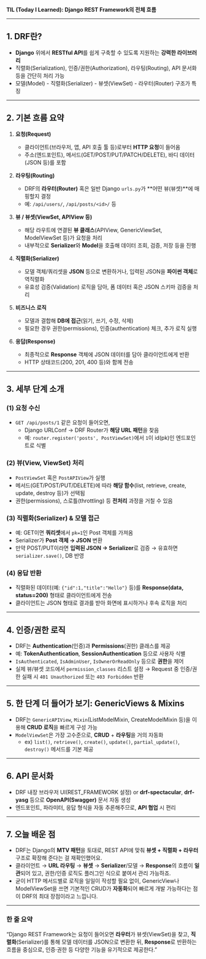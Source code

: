 **TIL (Today I Learned): Django REST Framework의 전체 흐름**

---

## 1. DRF란?
- **Django** 위에서 **RESTful API**를 쉽게 구축할 수 있도록 지원하는 **강력한 라이브러리**  
- 직렬화(Serialization), 인증/권한(Authorization), 라우팅(Routing), API 문서화 등을 간단히 처리 가능  
- 모델(Model) - 직렬화(Serializer) - 뷰셋(ViewSet) - 라우터(Router) 구조가 특징

---

## 2. 기본 흐름 요약
1. **요청(Request)**  
   - 클라이언트(브라우저, 앱, API 호출 툴 등)로부터 **HTTP 요청**이 들어옴  
   - 주소(엔드포인트), 메서드(GET/POST/PUT/PATCH/DELETE), 바디 데이터(JSON 등)를 포함

2. **라우팅(Routing)**  
   - DRF의 **라우터(Router)** 혹은 일반 Django `urls.py`가 **어떤 뷰(뷰셋)**에 매핑할지 결정  
   - 예: `/api/users/`, `/api/posts/<id>/` 등

3. **뷰 / 뷰셋(ViewSet, APIView 등)**  
   - 해당 라우트에 연결된 **뷰 클래스**(APIView, GenericViewSet, ModelViewSet 등)가 요청을 처리  
   - 내부적으로 **Serializer**와 **Model**을 호출해 데이터 조회, 검증, 저장 등을 진행

4. **직렬화(Serializer)**  
   - 모델 객체/쿼리셋을 **JSON** 등으로 변환하거나, 입력된 JSON을 **파이썬 객체**로 역직렬화  
   - 유효성 검증(Validation) 로직을 담아, 폼 데이터 혹은 JSON 스키마 검증을 처리

5. **비즈니스 로직**  
   - 모델과 결합해 **DB에 접근**(읽기, 쓰기, 수정, 삭제)  
   - 필요한 경우 권한(permissions), 인증(authentication) 체크, 추가 로직 실행

6. **응답(Response)**  
   - 최종적으로 **Response** 객체에 JSON 데이터를 담아 클라이언트에게 반환  
   - HTTP 상태코드(200, 201, 400 등)와 함께 전송

---

## 3. 세부 단계 소개

### (1) 요청 수신
- `GET /api/posts/1` 같은 요청이 들어오면,
  - Django URLConf → DRF Router가 **해당 URL 패턴**을 찾음  
  - 예: `router.register('posts', PostViewSet)`에서 `1`이 id(pk)인 엔드포인트로 식별

### (2) 뷰(View, ViewSet) 처리
- `PostViewSet` 혹은 `PostAPIView`가 실행  
- 메서드(GET/POST/PUT/DELETE)에 따라 **해당 함수**(list, retrieve, create, update, destroy 등)가 선택됨  
- 권한(permissions), 스로틀(throttling) 등 **전처리** 과정을 거칠 수 있음

### (3) 직렬화(Serializer) & 모델 접근
- 예: GET이면 **쿼리셋**에서 `pk=1`인 Post 객체를 가져옴  
- Serializer가 **Post 객체 → JSON** 변환  
- 만약 POST/PUT이라면 **입력된 JSON → Serializer**로 검증 → 유효하면 `serializer.save()`, DB 반영

### (4) 응답 반환
- 직렬화된 데이터(예: `{"id":1,"title":"Hello"}` 등)를 **Response(data, status=200)** 형태로 클라이언트에게 전송  
- 클라이언트는 JSON 형태로 결과를 받아 화면에 표시하거나 후속 로직을 처리

---

## 4. 인증/권한 로직
- DRF는 **Authentication**(인증)과 **Permissions**(권한) 클래스를 제공  
- 예: **TokenAuthentication**, **SessionAuthentication** 등으로 사용자 식별  
- `IsAuthenticated`, `IsAdminUser`, `IsOwnerOrReadOnly` 등으로 **권한**을 제어  
- 실제 뷰/뷰셋 코드에서 `permission_classes` 리스트 설정 → Request 중 인증/권한 실패 시 `401 Unauthorized` 또는 `403 Forbidden` 반환

---

## 5. 한 단계 더 들어가 보기: GenericViews & Mixins
- DRF는 `GenericAPIView`, `Mixin`(ListModelMixin, CreateModelMixin 등)을 이용해 **CRUD 로직**을 빠르게 구성 가능  
- `ModelViewSet`은 가장 고수준으로, **CRUD** + **라우팅**을 거의 자동화  
  - ex) `list()`, `retrieve()`, `create()`, `update()`, `partial_update()`, `destroy()` 메서드를 기본 제공

---

## 6. API 문서화
- DRF 내장 브라우저 UI(REST_FRAMEWORK 설정) or **drf-spectacular**, **drf-yasg** 등으로 **OpenAPI(Swagger)** 문서 자동 생성  
- 엔드포인트, 파라미터, 응답 형식을 자동 추론해주므로, **API 협업** 시 편리

---

## 7. 오늘 배운 점
- DRF는 Django의 **MTV 패턴**을 토대로, REST API에 맞춰 **뷰셋 + 직렬화 + 라우터** 구조로 확장해 준다는 걸 재확인했어요.  
- 클라이언트 → **URL 라우팅** → **뷰셋** → **Serializer**/모델 → **Response**의 흐름이 **일관**되어 있고, 권한/인증 로직도 플러그인 식으로 붙여서 관리 가능하죠.  
- 굳이 HTTP 메서드별로 로직을 일일이 작성할 필요 없이, GenericView나 ModelViewSet을 쓰면 기본적인 CRUD가 **자동화**되어 빠르게 개발 가능하다는 점이 DRF의 최대 장점이라고 느낍니다.

---

### 한 줄 요약
“Django REST Framework는 요청이 들어오면 **라우터**가 뷰셋(ViewSet)을 찾고, **직렬화**(Serializer)를 통해 모델 데이터를 JSON으로 변환한 뒤, **Response**로 반환하는 흐름을 중심으로, 인증·권한 등 다양한 기능을 유기적으로 제공한다.”